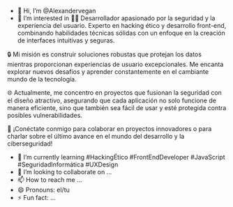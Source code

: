 - 👋 Hi, I’m @Alexandervegan
- 👀 I’m interested in 👨‍💻 Desarrollador apasionado por la seguridad y la experiencia del usuario. Experto en hacking ético y desarrollo front-end, combinando habilidades técnicas sólidas con un enfoque en la creación de interfaces intuitivas y seguras.

🔒 Mi misión es construir soluciones robustas que protejan los datos mientras proporcionan experiencias de usuario excepcionales. Me encanta explorar nuevos desafíos y aprender constantemente en el cambiante mundo de la tecnología.

🌐 Actualmente, me concentro en proyectos que fusionan la seguridad con el diseño atractivo, asegurando que cada aplicación no solo funcione de manera eficiente, sino que también sea fácil de usar y esté protegida contra posibles vulnerabilidades.

🚀 ¡Conéctate conmigo para colaborar en proyectos innovadores o para charlar sobre el último avance en el mundo del desarrollo y la ciberseguridad!
- 🌱 I’m currently learning #HackingÉtico #FrontEndDeveloper #JavaScript #SeguridadInformática #UXDesign
- 💞️ I’m looking to collaborate on ...
- 📫 How to reach me ...
- 😄 Pronouns: el/tu
- ⚡ Fun fact: ...

<!---
Alexandervegan/Alexandervegan is a ✨ special ✨ repository because its `README.md` (this file) appears on your GitHub profile.
You can click the Preview link to take a look at your changes.
--->
